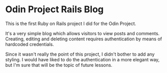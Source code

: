 # Odin Project Rails Blog

This is the first Ruby on Rails project I did for the Odin Project.

It's a very simple blog which allows visitors to view posts and comments. Creating, editing and deleting content requires authentication by means of hardcoded credentials.

Since it wasn't really the point of this project, I didn't bother to add any styling. I would have liked to do the authentication in a more elegant way, but I'm sure that will be the topic of future lessons.